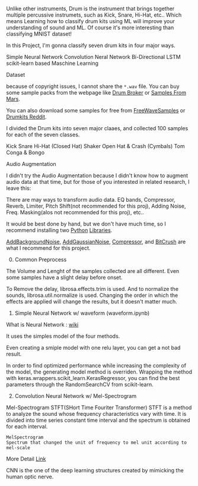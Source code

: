 Unlike other instruments, Drum is the instrument that brings together multiple percussive instrumets, such as Kick, Snare, Hi-Hat, etc..
Which means Learning how to classify drum kits using ML will improve your understanding of sound and ML. Of course it's more interesting than classifying MNIST dataset!


In this Project, I'm gonna classify seven drum kits in four major ways.


Simple Neural Network
Convolution Neral Network
Bi-Directional LSTM
scikit-learn based Maschine Learning

Dataset

because of copyright issues, I cannot share the `*.wav`  file.
You can buy some sample packs from the webpage like [Drum Broker][drumbroker_link] or [Samples From Mars][sfm_link].

[drumbroker_link]: https://hiphopdrumsamples.com "The Drum Broker"
[sfm_link]: https://samplesfrommars.com "Samples from Mars"
You can also download some samples for free from [FreeWaveSamples][fws_link] or [Drumkits Reddit][reddit_link].

[fws_link]: https://freewavesamples.com "Free Wave Sampels"
[reddit_link]: https://www.reddit.com/r/Drumkits/ "r/Drumkits"

I divided the Drum kits into seven major claaes, and collected 100 samples for each of the seven classes.

Kick
Snare
Hi-Hat (Closed Hat)
Shaker
Open Hat & Crash (Cymbals)
Tom
Conga & Bongo


Audio Augmentation

I didn't try the Audio Augmentation because I didn't know how to augment audio data at that time, but for those of you interested in related research, I leave this:

There are may ways to transform audio data.
EQ bands, Compressor, Reverb, Limiter, Pitch Shift(not recommended for this proj), Adding Noise, Freq. Masking(alos not recommended for this proj), etc..

It would be best done by hand, but we don't have much time, so I recommend installing two [Python][pedal_lnk] [Libraries][adm_lnk].

[pedal_lnk]: https://github.com/spotify/pedalboard "Spotify PedalBoard"

[adm_lnk]: https://github.com/iver56/audiomentations "Audiomentations"

[AddBackgroundNoise][b_lnk], [AddGaussianNoise][g_lnk], [Compressor][cp_lnk], and [BitCrush][c_lnk] are what I recommend for this project.

[b_lnk]: https://iver56.github.io/audiomentations/waveform_transforms/add_background_noise/ "Audiomentation Documentation"
[g_lnk]: https://iver56.github.io/audiomentations/waveform_transforms/add_gaussian_noise/ "Audiomentation Documentation"
[c_lnk]: https://github.com/spotify/pedalboard/blob/master/pedalboard/plugins/Bitcrush.h "Pedalboard BitCrush.h"
[cp_lnk]: https://github.com/spotify/pedalboard/blob/master/pedalboard/plugins/Compressor.h "Pedalboard Compressor.h"


0. Common Preprocess

The Volume and Lenght of the samples collected are all different. Even some samples have a slight delay before onset.

To Remove the delay, librosa.effects.trim is used.
And to normalize the sounds, librosa.util.normalize is used.
Changing the order in which the effects are applied will change the results, but it doesn't matter much.




1. Simple Neural Network w/ waveform (waveform.ipynb)

What is Neural Network : [wiki][nn_wiki]

[nn_wiki]: https://en.wikipedia.org/wiki/Neural_network "Neural network wikipedia"

It uses the simples model of the four methods.

Even creating a smiple model with one relu layer, you can get a not bad result.

In order to find optimized performance while increasing the complexity of the model, the generating model method is overriden.
Wrapping the method with keras.wrappers.scikit_learn.KerasRegressor, you can find the best parameters through the RandomSearchCV from scikit-learn.



2. Convolution Neural Network w/ Mel-Spectrogram

Mel-Spectrogram
    STFT(SHort Time Fouriter Transformer)
    STFT is a method to analyze the sound whose frequency characteristics vary with time. It is divided into time series constant time interval and the spectrum is obtained for each interval.

    MelSpectrogram
    Spectrum that changed the unit of frequency to mel unit according to mel-scale

More Detail [Link][mel_lnk]

[mel_lnk]: https://medium.com/analytics-vidhya/understanding-the-mel-spectrogram-fca2afa2ce53 "medium.com Understanding the Mel Spectrogram"

CNN
    is the one of the deep learning structures created by mimicking the human optic nerve.


